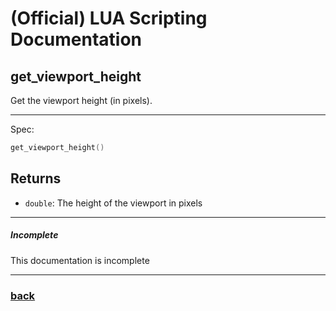 
# (Official) LUA Scripting Documentation

## get_viewport_height

Get the viewport height (in pixels).

___

Spec:

```lua
get_viewport_height()
```

## Returns

- `double`: The height of the viewport in pixels

___

##### Incomplete

This documentation is incomplete

___

### [back](../getters)
